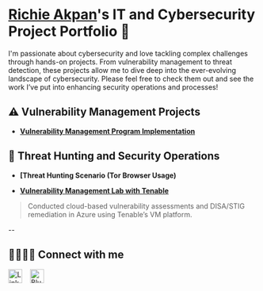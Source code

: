 # <a href="https://www.linkedin.com/in/richardakpan/">Richie Akpan</a>'s IT and Cybersecurity Project Portfolio 🔐

I'm passionate about cybersecurity and love tackling complex challenges through hands-on projects. From vulnerability management to threat detection, these projects allow me to dive deep into the ever-evolving landscape of cybersecurity. Please feel free to check them out and see the work I’ve put into enhancing security operations and processes!


## ⚠️ Vulnerability Management Projects

- **[Vulnerability Management Program Implementation](https://github.com/IamMufasa/vulnerability-management-program)**

## 🚨 Threat Hunting and Security Operations

- **[Threat Hunting Scenario (Tor Browser Usage)**

- **[Vulnerability Management Lab with Tenable](https://github.com/IamMufasa/Vulnerability-Management-Lab-with-Tenable)**  
> Conducted cloud-based vulnerability assessments and DISA/STIG remediation in Azure using Tenable’s VM platform.  


--

## 🫱🏾‍🫲🏼 Connect with me

[<img src="https://img.icons8.com/ios-filled/50/000000/linkedin.png" width="28" alt="LinkedIn" />](https://www.linkedin.com/in/richardakpan)
&nbsp;&nbsp;
[<img src="https://cdn.simpleicons.org/bluesky/000000" width="28" alt="Bluesky" />](https://bsky.app/profile/hellorichie.bsky.social)


